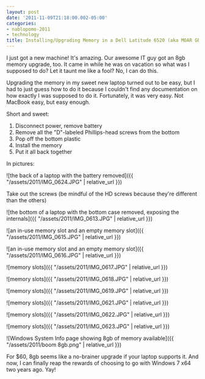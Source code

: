 ```yaml
---
layout: post
date: '2011-11-09T21:18:00.002-05:00'
categories:
- nablopomo-2011
- technology
title: Installing/Upgrading Memory in a Dell Latitude 6520 (aka MOAR GBs!)
---
```


I just got a new machine! It's amazing. Our awesome IT guy got an 8gb memory upgrade, too. It came in while he was on vacation so what was I supposed to do? Let it taunt me like a fool? No, I can do this.

Upgrading the memory in my sweet new laptop turned out to be easy, but I had to just guess how to do it because I couldn't find any documentation on how exactly I was supposed to do it. Fortunately, it was very easy. Not MacBook easy, but easy enough.

Short and sweet:

1. Disconnect power, remove battery
2. Remove all the "D"-labeled Phillips-head screws from the bottom
3. Pop off the bottom plastic
4. Install the memory
5. Put it all back together

In pictures:

![the back of a laptop with the battery removed]({{ "/assets/2011/IMG_0624.JPG" | relative_url }})

Take out the screws (be mindful of the HD screws because they're different than the others)

![the bottom of a laptop with the bottom case removed, exposing the internals]({{ "/assets/2011/IMG_0613.JPG" | relative_url }})

![an in-use memory slot and an empty memory slot]({{ "/assets/2011/IMG_0615.JPG" | relative_url }})

![an in-use memory slot and an empty memory slot]({{ "/assets/2011/IMG_0616.JPG" | relative_url }})

![memory slots]({{ "/assets/2011/IMG_0617.JPG" | relative_url }})

![memory slots]({{ "/assets/2011/IMG_0618.JPG" | relative_url }})

![memory slots]({{ "/assets/2011/IMG_0619.JPG" | relative_url }})

![memory slots]({{ "/assets/2011/IMG_0621.JPG" | relative_url }})

![memory slots]({{ "/assets/2011/IMG_0622.JPG" | relative_url }})

![memory slots]({{ "/assets/2011/IMG_0623.JPG" | relative_url }})

![Windows System Info page showing 8gb of memory available]({{ "/assets/2011/boom 8gb.png" | relative_url }})

For $60, 8gb seems like a no-brainer upgrade if your laptop supports it. And now, I can finally reap the rewards of choosing to go with Windows 7 x64 two years ago. Yay!
